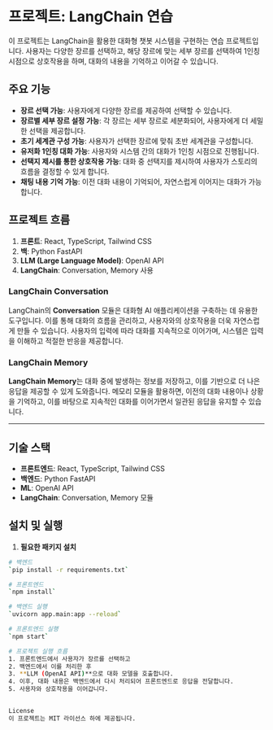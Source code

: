 # 프로젝트: LangChain 연습

이 프로젝트는 LangChain을 활용한 대화형 챗봇 시스템을 구현하는 연습 프로젝트입니다. 사용자는 다양한 장르를 선택하고, 해당 장르에 맞는 세부 장르를 선택하여 1인칭 시점으로 상호작용을 하며, 대화의 내용을 기억하고 이어갈 수 있습니다.

## 주요 기능

- **장르 선택 가능**: 사용자에게 다양한 장르를 제공하여 선택할 수 있습니다.
- **장르별 세부 장르 설정 가능**: 각 장르는 세부 장르로 세분화되어, 사용자에게 더 세밀한 선택을 제공합니다.
- **초기 세계관 구성 가능**: 사용자가 선택한 장르에 맞춰 초반 세계관을 구성합니다.
- **유저화 1인칭 대화 가능**: 사용자와 시스템 간의 대화가 1인칭 시점으로 진행됩니다.
- **선택지 제시를 통한 상호작용 가능**: 대화 중 선택지를 제시하여 사용자가 스토리의 흐름을 결정할 수 있게 합니다.
- **채팅 내용 기억 가능**: 이전 대화 내용이 기억되어, 자연스럽게 이어지는 대화가 가능합니다.

## 프로젝트 흐름

1. **프론트**: React, TypeScript, Tailwind CSS
2. **백**: Python FastAPI
3. **LLM (Large Language Model)**: OpenAI API
4. **LangChain**: Conversation, Memory 사용

### LangChain Conversation

LangChain의 **Conversation** 모듈은 대화형 AI 애플리케이션을 구축하는 데 유용한 도구입니다. 이를 통해 대화의 흐름을 관리하고, 사용자와의 상호작용을 더욱 자연스럽게 만들 수 있습니다. 사용자의 입력에 따라 대화를 지속적으로 이어가며, 시스템은 입력을 이해하고 적절한 반응을 제공합니다.

### LangChain Memory

**LangChain Memory**는 대화 중에 발생하는 정보를 저장하고, 이를 기반으로 더 나은 응답을 제공할 수 있게 도와줍니다. 메모리 모듈을 활용하면, 이전의 대화 내용이나 상황을 기억하고, 이를 바탕으로 지속적인 대화를 이어가면서 일관된 응답을 유지할 수 있습니다.

---

## 기술 스택

- **프론트엔드**: React, TypeScript, Tailwind CSS
- **백엔드**: Python FastAPI
- **ML**: OpenAI API
- **LangChain**: Conversation, Memory 모듈

## 설치 및 실행

1. **필요한 패키지 설치**

```bash
# 백엔드
`pip install -r requirements.txt`

# 프론트엔드
`npm install`

# 백엔드 실행
`uvicorn app.main:app --reload`

# 프론트엔드 실행
`npm start`

# 프로젝트 실행 흐름
1. 프론트엔드에서 사용자가 장르를 선택하고
2. 백엔드에서 이를 처리한 후
3. **LLM (OpenAI API)**으로 대화 모델을 호출합니다.
4. 이후, 대화 내용은 백엔드에서 다시 처리되어 프론트엔드로 응답을 전달합니다.
5. 사용자와 상호작용을 이어갑니다.


License
이 프로젝트는 MIT 라이선스 하에 제공됩니다.
